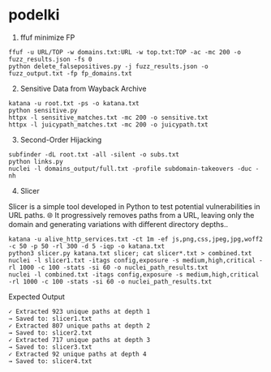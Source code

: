 # podelki

1. ffuf minimize FP
```
ffuf -u URL/TOP -w domains.txt:URL -w top.txt:TOP -ac -mc 200 -o fuzz_results.json -fs 0
python delete_falsepositives.py -j fuzz_results.json -o fuzz_output.txt -fp fp_domains.txt
```

2. Sensitive Data from Wayback Archive
```
katana -u root.txt -ps -o katana.txt
python sensitive.py
httpx -l sensitive_matches.txt -mc 200 -o sensitive.txt
httpx -l juicypath_matches.txt -mc 200 -o juicypath.txt
```

3. Second-Order Hijacking
```
subfinder -dL root.txt -all -silent -o subs.txt
python links.py
nuclei -l domains_output/full.txt -profile subdomain-takeovers -duc -nh
```

4. Slicer

Slicer is a simple tool developed in Python to test potential vulnerabilities in URL paths. 🌐 It progressively removes paths from a URL, leaving only the domain and generating variations with different directory depths..
```
katana -u alive_http_services.txt -ct 1m -ef js,png,css,jpeg,jpg,woff2 -c 50 -p 50 -rl 300 -d 5 -iqp -o katana.txt
python3 slicer.py katana.txt slicer; cat slicer*.txt > combined.txt
nuclei -l slicer1.txt -itags config,exposure -s medium,high,critical -rl 1000 -c 100 -stats -si 60 -o nuclei_path_results.txt
nuclei -l combined.txt -itags config,exposure -s medium,high,critical -rl 1000 -c 100 -stats -si 60 -o nuclei_path_results.txt
```
Expected Output
```
✓ Extracted 923 unique paths at depth 1
→ Saved to: slicer1.txt
✓ Extracted 807 unique paths at depth 2
→ Saved to: slicer2.txt
✓ Extracted 717 unique paths at depth 3
→ Saved to: slicer3.txt
✓ Extracted 92 unique paths at depth 4
→ Saved to: slicer4.txt
```

